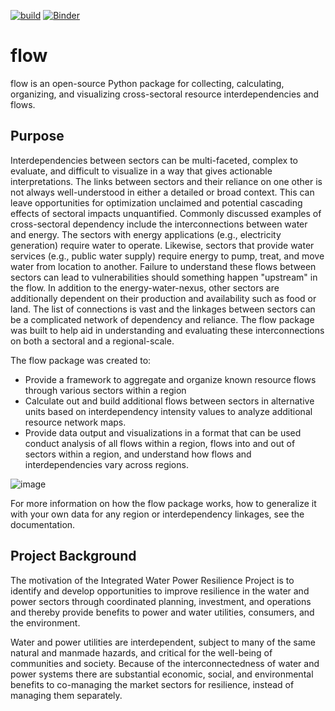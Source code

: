 [![build](https://github.com/kmongird/flow/actions/workflows/build.yml/badge.svg)](https://github.com/kmongird/flow/actions/workflows/build.yml)
[![Binder](https://mybinder.org/badge_logo.svg)](https://mybinder.org/v2/gh/kmongird/interflow/HEAD?labpath=https%3A%2F%2Fgithub.com%2Fkmongird%2Finterflow%2Fblob%2Fmain%2FQuickstarter.ipynb)
# flow

flow is an open-source Python package for collecting, calculating, organizing, and visualizing cross-sectoral 
resource interdependencies and flows.

## Purpose
Interdependencies between sectors can be multi-faceted, complex to evaluate, and difficult to visualize in a way
that gives actionable interpretations. The links between sectors and their reliance on one other is not always
well-understood in either a detailed or broad context. This can leave opportunities for optimization unclaimed and 
potential cascading effects of sectoral impacts unquantified. Commonly discussed examples of cross-sectoral dependency 
include the interconnections between water and energy. The sectors with energy applications (e.g., electricity 
generation) require water to operate. Likewise, sectors that provide water services (e.g., public water supply) require
energy to pump, treat, and move water from location to another. Failure to understand these flows between sectors can 
lead to vulnerabilities should something happen "upstream" in the flow. In addition to the energy-water-nexus, other 
sectors are additionally dependent on their production and availability such as food or land. The list of connections 
is vast and the linkages between sectors can be a complicated network of dependency and reliance. The flow package was 
built to help aid in understanding and evaluating these interconnections on both a sectoral and a regional-scale.

The flow package was created to:

* Provide a framework to aggregate and organize known resource flows through various sectors within a region
* Calculate out and build additional flows between sectors in alternative units based on interdependency 
intensity values to analyze additional resource network maps.
* Provide data output and visualizations in a format that can be used conduct analysis of all flows within a region,
flows into and out of sectors within a region, and understand how flows and interdependencies vary across regions.

![image](https://user-images.githubusercontent.com/74064300/135877886-91cac5ec-614a-4fee-b9d2-3561bb69d62c.png)

For more information on how the flow package works, how to generalize it with your own data for any region or
interdependency linkages, see the documentation.

## Project Background

The motivation of the Integrated Water Power Resilience Project is to identify and develop opportunities to 
improve resilience in the water and power sectors through coordinated planning, investment, and operations 
and thereby provide benefits to power and water utilities, consumers, and the environment. 

Water and power utilities are interdependent, subject to many of the same natural and manmade hazards, and 
critical for the well-being of communities and society. Because of the interconnectedness of water and power 
systems there are substantial economic, social, and environmental benefits to co-managing the market sectors 
for resilience, instead of managing them separately.
